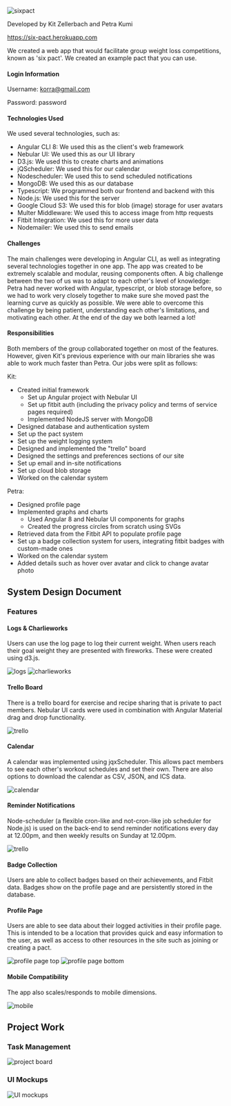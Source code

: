 ![sixpact](img/six-pact-logo-transparent-brown.png)

Developed by Kit Zellerbach and Petra Kumi

https://six-pact.herokuapp.com


We created a web app that would facilitate group weight loss competitions, known as 'six pact'. We created
an example pact that you can use.

#### Login Information
Username: korra@gmail.com

Password: password

#### Technologies Used
We used several technologies, such as:

- Angular CLI 8: We used this as the client's web framework
- Nebular UI: We used this as our UI library
- D3.js: We used this to create charts and animations
- jQScheduler: We used this for our calendar
- Nodescheduler: We used this to send scheduled notifications
- MongoDB: We used this as our database
- Typescript: We programmed both our frontend and backend with this
- Node.js: We used this for the server
- Google Cloud S3: We used this for blob (image) storage for user avatars
- Multer Middleware: We used this to access image from http requests
- Fitbit Integration: We used this for more user data
- Nodemailer: We used this to send emails


#### Challenges
The main challenges were developing in Angular CLI, as well as integrating several technologies together in one app.
The app was created to be extremely scalable and modular, reusing components often.
A big challenge between the two of us was to adapt to each other's level of knowledge: Petra had never worked with Angular, 
typescript, or blob storage before, so we had to work very closely together to make sure she moved past the learning curve 
as quickly as possible. 
We were able to overcome this challenge by being patient, understanding each other's limitations, and motivating each other.
At the end of the day we both learned a lot!


#### Responsibilities
Both members of the group collaborated together on most of the features. However, given Kit's previous experience with our main
libraries she was able to work much faster than Petra. Our jobs were split as follows:

Kit:
- Created initial framework
    - Set up Angular project with Nebular UI
    - Set up fitbit auth (including the privacy policy and terms of service pages required)
    - Implemented NodeJS server with MongoDB
- Designed database and authentication system 
- Set up the pact system
- Set up the weight logging system
- Designed and implemented the "trello" board
- Designed the settings and preferences sections of our site
- Set up email and in-site notifications
- Set up cloud blob storage
- Worked on the calendar system

Petra:
- Designed profile page
- Implemented graphs and charts
    - Used Angular 8 and Nebular UI components for graphs
    - Created the progress circles from scratch using SVGs
- Retrieved data from the Fitbit API to populate profile page
- Set up a badge collection system for users, integrating fitbit badges with custom-made ones
- Worked on the calendar system
- Added details such as hover over avatar and click to change avatar photo

## System Design Document

### Features

#### Logs & Charlieworks

Users can use the log page to log their current weight.
When users reach their goal weight they are presented with fireworks. These were created using d3.js.

![logs](img/logs.png)
![charlieworks](img/charlieworks.png)

#### Trello Board

There is a trello board for exercise and recipe sharing that is private to pact members. Nebular UI cards
were used in combination with Angular Material drag and drop functionality.

![trello](img/trello.png)


#### Calendar

A calendar was implemented using jqxScheduler. This allows pact members to see each other's workout schedules and set their own.
There are also options to download the calendar as CSV, JSON, and ICS data.

![calendar](img/calendar.png)


#### Reminder Notifications 

Node-scheduler (a flexible cron-like and not-cron-like job scheduler for Node.js) is used on the back-end to send reminder
notifications every day at 12.00pm, and then weekly results on Sunday at
12.00pm.

![trello](img/notifications.png)


#### Badge Collection

Users are able to collect badges based on their achievements, and Fitbit data. Badges show on the profile page and are 
persistently stored in the database.

#### Profile Page

Users are able to see data about their logged activities in their profile page. This is intended to be a location that 
provides quick and easy information to the user, as well as access to other resources in the site such as joining or creating a pact. 

![profile page top](img/profile-page-1.png)
![profile page bottom](img/profile-page-2.png)



#### Mobile Compatibility

The app also scales/responds to mobile dimensions.

![mobile](img/mobile.png)


## Project Work

### Task Management
![project board](img/project_board.png)

### UI Mockups
![UI mockups](img/ui_mockups.png)


